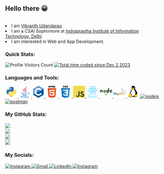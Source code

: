 <h2> Hello there 😀</h2>

<br>

<li> I am <a href = "https://github.com/Vikranth3140">Vikranth Udandarao</a>. </li>
<li> I am a CSAI Sophomore at <a href = "https://github.com/IIIT-Delhi">Indraprastha Institute of Information Technology, Delhi</a>.</li>
<li> I am interested in Web and App Development. </li>

<h3 align="left">Quick Stats:</h3>
<p style="text-align: left;">
    <img src="https://komarev.com/ghpvc/?username=Vikranth3140&color=blueviolet" alt="Profile Visitors Count">
    <a href="https://wakatime.com/@018c271e-45c3-428e-96ed-b810274da52c"><img src="https://wakatime.com/badge/user/018c271e-45c3-428e-96ed-b810274da52c.svg" alt="Total time coded since Dec 2 2023" /></a>
</p>


<h3 align="left">Languages and Tools:</h3>
<p align="left">
  <a href="https://www.python.org/" target="_blank" rel="noreferrer"> <img src="https://raw.githubusercontent.com/devicons/devicon/master/icons/python/python-original.svg" alt="python" width="40" height="40"/> </a>
  <a href="https://www.java.com/" target="_blank" rel="noreferrer"> <img src="https://raw.githubusercontent.com/devicons/devicon/master/icons/java/java-original.svg" alt="java" width="40" height="40"/> </a>
  <a href="https://www.cprogramming.com/" target="_blank" rel="noreferrer"> <img src="https://raw.githubusercontent.com/devicons/devicon/master/icons/c/c-original.svg" alt="c" width="40" height="40"/> </a>
<!--  <a href="https://openjfx.io/" target="_blank" rel="noreferrer"> <img src="www.qfs.de/fileadmin/Webdata/logos-icons/JavaFX.png" background="no-background" alt="javafx" width="40" height="40"/> </a> -->
  <a href="https://www.w3schools.com/html/" target="_blank" rel="noreferrer"> <img src="https://raw.githubusercontent.com/devicons/devicon/master/icons/html5/html5-original-wordmark.svg" alt="html5" width="40" height="40"/> </a>
  <a href="https://www.w3schools.com/css/" target="_blank" rel="noreferrer"> <img src="https://raw.githubusercontent.com/devicons/devicon/master/icons/css3/css3-original-wordmark.svg" alt="css3" width="40" height="40"/> </a>
  <a href="https://www.w3schools.com/js/" target="_blank" rel="noreferrer"> <img src="https://raw.githubusercontent.com/devicons/devicon/master/icons/javascript/javascript-original.svg" alt="javascript" width="40" height="40"/> </a>
  <a href="https://reactjs.org/" target="_blank" rel="noreferrer"> <img src="https://raw.githubusercontent.com/devicons/devicon/master/icons/react/react-original-wordmark.svg" alt="react" width="40" height="40"/> </a>
  <a href="https://nodejs.org/" target="_blank" rel="noreferrer"> <img src="https://raw.githubusercontent.com/devicons/devicon/master/icons/nodejs/nodejs-original-wordmark.svg" alt="nodejs" width="40" height="40"/> </a>
  <a href="https://www.mysql.com/" target="_blank" rel="noreferrer"> <img src="https://raw.githubusercontent.com/devicons/devicon/master/icons/mysql/mysql-original-wordmark.svg" alt="mysql" width="40" height="40"/> </a>
  <a href="https://www.linux.org/" target="_blank" rel="noreferrer"> <img src="https://raw.githubusercontent.com/devicons/devicon/master/icons/linux/linux-original.svg" alt="linux" width="40" height="40"/> </a>
  <a href="https://www.swi-prolog.org/" target="_blank" rel="noreferrer"> <img src="https://dashboard.snapcraft.io/site_media/appmedia/2020/04/Prolog-logo-512.png" alt="nodejs" width="40" height="40"/> </a> 
  <a href="https://www.postman.com/" target="_blank" rel="noreferrer"> <img src="https://res.cloudinary.com/postman/image/upload/t_team_logo/v1629869194/team/2893aede23f01bfcbd2319326bc96a6ed0524eba759745ed6d73405a3a8b67a8" alt="postman" width="40" height="40"/> </a>
</p>

<h3 align="left">My GitHub Stats:</h3>
<p align="left">
  <img height=200 align="center" src="https://github-readme-stats.vercel.app/api?username=Vikranth3140&show_icons=true&card_width=320&theme=radical" />
    <br>
  <img height=200 align="center" src="https://github-readme-stats.vercel.app/api/wakatime?username=Vikranth3140&layout=donut&card_width=320&theme=radical" />
    <br>
  <img height=200 align="center" src="https://github-readme-stats.vercel.app/api/top-langs/?username=Vikranth3140&langs_count=5&layout=donut&theme=radical" />
    <br>
  <img height=200 align="center" src="https://streak-stats.demolab.com/?user=Vikranth3140&theme=radical" />
</p>

<h3 align="left">My Socials:</h3>
<p align="left">
    <a href="https://vikranth3140.github.io/" target="_blank">
        <img width="40" height="40" align="center" src="https://github.com/Vikranth3140/Vikranth3140/assets/122410275/977d3f38-d0d9-4671-9eed-3a910782a93b" alt="Instagram">
    </a>
    <a href="mailto:vikranth22570@iiitd.ac.in" target="_blank">
        <img width="40" height="40" align="center" src="https://github.com/Vikranth3140/Vikranth3140/assets/122410275/cb4a4c3f-88b2-4574-bb75-2216f31c666c" alt="Gmail">
    </a>
    <a href="https://www.linkedin.com/in/vikranth-udandarao/" target="_blank">
        <img width="40" height="40" align="center" src="https://github.com/Vikranth3140/Vikranth3140/assets/122410275/2dd5d32f-2f3f-47f1-bb33-54ed46c84075" alt="LinkedIn">
    </a>
    <a href="https://www.instagram.com/vikranthh_/" target="_blank">
        <img width="40" height="40" align="center" src="https://github.com/Vikranth3140/Vikranth3140/assets/122410275/8375520b-1b39-439b-9e70-5a9b2ecfdc86" alt="Instagram">
    </a>
</p>
